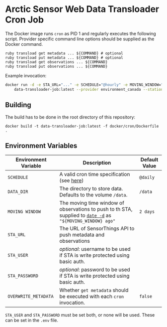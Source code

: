 # Arctic Sensor Web Data Transloader Cron Job

The Docker image runs `cron` as PID 1 and regularly executes the following script. Provider specific command line options should be supplied as the Docker command.

```shell
ruby transload get metadata ... ${COMMAND} # optional
ruby transload put metadata ... ${COMMAND} # optional
ruby transload get observations ... ${COMMAND}
ruby transload put observations ... ${COMMAND}
```

Example invocation:

```sh
docker run -d -e STA_URL="..." -e SCHEDULE="@hourly" -e MOVING_WINDOW="1 day" \
    data-transloader-job:latest --provider environment_canada --station_id CWCF
```

## Building

The build has to be done in the root directory of this repository:

```shell
docker build -t data-transloader-job:latest -f docker/cron/Dockerfile .
```

## Environment Variables

| Environment Variable | Description                                                                                                             | Default Value |
| -------------------- | ----------------------------------------------------------------------------------------------------------------------- | ------------- |
| `SCHEDULE`           | A valid cron time specification (see [here][man5crontab])                                                               | `@daily`      |
| `DATA_DIR`           | The directory to store data. Defaults to the volume `/data`.                                                            | `/data`       |
| `MOVING WINDOW`      | The moving time window of observations to push to th STA, supplied to [`date -d`][man1date] as `"${MOVING_WINDOW} ago"` | `2 days`      |
| `STA_URL`            | The URL of SensorThings API to push metadata and observations                                                           |               |
| `STA_USER`           | *optional*: username to be used if STA is write protected using basic auth.                                             |               |
| `STA_PASSWORD`       | *optional*: password to be used if STA is write protected using basic auth.                                             |               |
| `OVERWRITE_METADATA` | Whether `get metadata` should be executed with each `cron` invocation.                                                  | `false`       |

`STA_USER` and `STA_PASSWORD` must be set both, or none will be used.
These can be set in the `.env` file.

[man1date]: https://man7.org/linux/man-pages/man1/date.1.html
[man5crontab]: https://man7.org/linux/man-pages/man5/crontab.5.html

